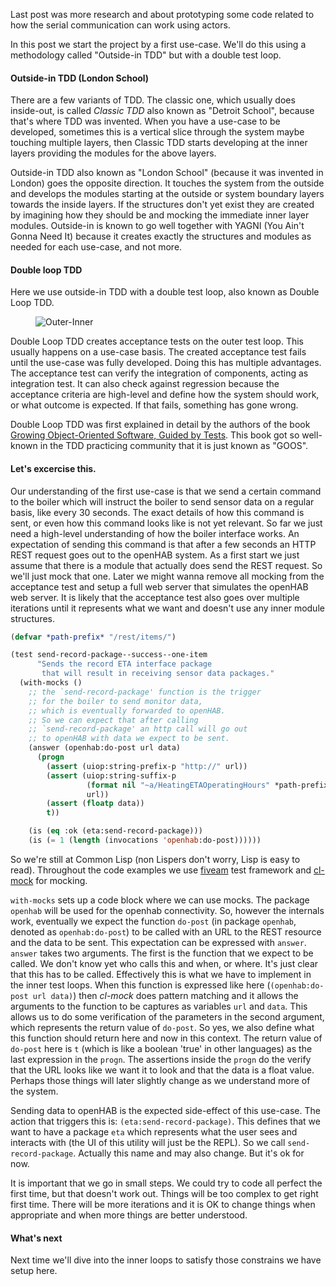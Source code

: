 Last post was more research and about prototyping some code related to how the serial communication can work using actors.

In this post we start the project by a first use-case. We'll do this using a methodology called "Outside-in TDD" but with a double test loop.

#### Outside-in TDD (London School)

There are a few variants of TDD. The classic one, which usually does inside-out, is called _Classic TDD_ also known as "Detroit School", because that's where TDD was invented. When you have a use-case to be developed, sometimes this is a vertical slice through the system maybe touching multiple layers, then Classic TDD starts developing at the inner layers providing the modules for the above layers.

Outside-in TDD also known as "London School" (because it was invented in London) goes the opposite direction. It touches the system from the outside and develops the modules starting at the outside or system boundary layers towards the inside layers. If the structures don't yet exist they are created by imagining how they should be and mocking the immediate inner layer modules. Outside-in is known to go well together with YAGNI (You Ain't Gonna Need It) because it creates exactly the structures and modules as needed for each use-case, and not more.

#### Double loop TDD

Here we use outside-in TDD with a double test loop, also known as Double Loop TDD.

<figure>
<img src="http://retro-style.software-by-mabe.com/static/gfx/blogs/outer-inner.png" alt="Outer-Inner" />
</figure>

Double Loop TDD creates acceptance tests on the outer test loop. This usually happens on a use-case basis. The created acceptance test fails until the use-case was fully developed. Doing this has multiple advantages. The acceptance test can verify the integration of components, acting as integration test. It can also check against regression because the acceptance criteria are high-level and define how the system should work, or what outcome is expected. If that fails, something has gone wrong.

Double Loop TDD was first explained in detail by the authors of the book <a href="http://www.growing-object-oriented-software.com" target="_blank" class="link">Growing Object-Oriented Software, Guided by Tests</a>. This book got so well-known in the TDD practicing community that it is just known as "GOOS".

#### Let's excercise this.

Our understanding of the first use-case is that we send a certain command to the boiler which will instruct the boiler to send sensor data on a regular basis, like every 30 seconds. The exact details of how this command is sent, or even how this command looks like is not yet relevant. So far we just need a high-level understanding of how the boiler interface works. An expectation of sending this command is that after a few seconds an HTTP REST request goes out to the openHAB system. As a first start we just assume that there is a module that actually does send the REST request. So we'll just mock that one. Later we might wanna remove all mocking from the acceptance test and setup a full web server that simulates the openHAB web server. It is likely that the acceptance test also goes over multiple iterations until it represents what we want and doesn't use any inner module structures.

```lisp
(defvar *path-prefix* "/rest/items/")

(test send-record-package--success--one-item
      "Sends the record ETA interface package
       that will result in receiving sensor data packages."
  (with-mocks ()
    ;; the `send-record-package' function is the trigger
    ;; for the boiler to send monitor data,
    ;; which is eventually forwarded to openHAB.
    ;; So we can expect that after calling
    ;; `send-record-package' an http call will go out
    ;; to openHAB with data we expect to be sent.
    (answer (openhab:do-post url data)
      (progn
        (assert (uiop:string-prefix-p "http://" url))
        (assert (uiop:string-suffix-p
                 (format nil "~a/HeatingETAOperatingHours" *path-prefix*)
                 url))
        (assert (floatp data))
        t))

    (is (eq :ok (eta:send-record-package)))
    (is (= 1 (length (invocations 'openhab:do-post))))))
```

So we're still at Common Lisp (non Lispers don't worry, Lisp is easy to read). Throughout the code examples we use <a href="https://github.com/lispci/fiveam" class="link" target="_blank">fiveam</a> test framework and <a href="https://github.com/Ferada/cl-mock/" class="link" target="_blank">cl-mock</a> for mocking. 

`with-mocks` sets up a code block where we can use mocks. The package `openhab` will be used for the openhab connectivity. So, however the internals work, eventually we expect the function `do-post` (in package `openhab`, denoted as `openhab:do-post`) to be called with an URL to the REST resource and the data to be sent. This expectation can be expressed with `answer`. `answer` takes two arguments. The first is the function that we expect to be called. We don't know yet who calls this and when, or where. It's just clear that this has to be called. Effectively this is what we have to implement in the inner test loops. When this function is expressed like here (`(openhab:do-post url data)`) then _cl-mock_ does pattern matching and it allows the arguments to the function to be captures as variables `url` and `data`. This allows us to do some verification of the parameters in the second argument, which represents the return value of `do-post`. So yes, we also define what this function should return here and now in this context. The return value of `do-post` here is `t` (which is like a boolean 'true' in other languages) as the last expression in the `progn`. The assertions inside the `progn` do the verify that the URL looks like we want it to look and that the data is a float value. Perhaps those things will later slightly change as we understand more of the system.

Sending data to openHAB is the expected side-effect of this use-case. The action that triggers this is: `(eta:send-record-package)`. This defines that we want to have a package `eta` which represents what the user sees and interacts with (the UI of this utility will just be the REPL). So we call `send-record-package`. Actually this name and may also change. But it's ok for now.

It is important that we go in small steps. We could try to code all perfect the first time, but that doesn't work out. Things will be too complex to get right first time. There will be more iterations and it is OK to change things when appropriate and when more things are better understood.

#### What's next

Next time we'll dive into the inner loops to satisfy those constrains we have setup here.

